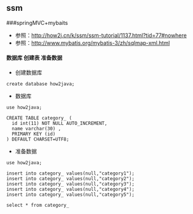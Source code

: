 ## ssm

###springMVC+mybaits

- 参照：http://how2j.cn/k/ssm/ssm-tutorial/1137.html?tid=77#nowhere
- 参照：http://www.mybatis.org/mybatis-3/zh/sqlmap-xml.html

#### 数据库 创建表 准备数据 
- 创建数据库
```
create database how2java;
```
- 数据库
```
use how2java;
  
CREATE TABLE category_ (
  id int(11) NOT NULL AUTO_INCREMENT,
  name varchar(30) ,
  PRIMARY KEY (id)
) DEFAULT CHARSET=UTF8;
```
- 准备数据
```
use how2java;
   
insert into category_ values(null,"category1");
insert into category_ values(null,"category2");
insert into category_ values(null,"category3");
insert into category_ values(null,"category4");
insert into category_ values(null,"category5");
 
select * from category_
```